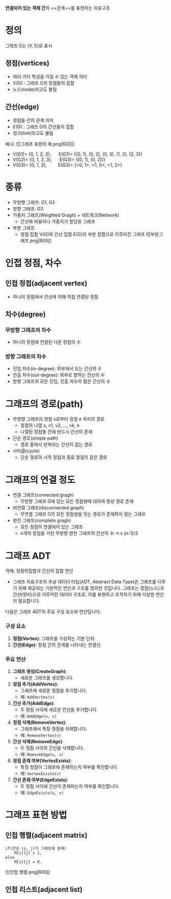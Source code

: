 **연결되어 있는 객체 간**의 ==관계==를 표현하는 자료구조

# 정의
그래프 G는 (V, E)로 표시
## 정점(vertices)
- 여러 가지 특성을 가질 수 있는 객체 의미
- V(G) : 그래프 G의 정점들의 집합
- 노드(node)라고도 불림
## 간선(edge)
- 정점들 간의 관계 의미 
- E(G) : 그래프 G의 간선들의 집합 
- 링크(link)라고도 불림

예시:
![[그래프 표현의 예.png|600]]
- V(G1)= {0, 1, 2, 3},      E(G1)= {(0, 1), (0, 2), (0, 3), (1, 2), (2, 3)}
- V(G2)= {0, 1, 2, 3},      E(G3)= {(0, 1), (0, 2))}
- V(G3)= {0, 1, 2},         E(G3)= {<0, 1>, <1, 0>, <1, 2>}
# 종류
- 무방향 그래프: G1, G2
- 방향 그래프: G3
- 가중치 그래프(Weighted Gragh) = 네트워크(Network)
	- 간선에 비용이나 가중치가 할당된 그래프
- 부분 그래프
	- 정점 집합 V(G)와 간선 집합 E(G)의 부분 집합으로 이루어진 그래프
![[부분그래프.png|600]]
# 인접 정점, 차수
## 인접 정접(adjacent vertex)
- 하나의 정점에서 간선에 의해 직접 연결된 정점
## 차수(degree)
### 무방향 그래프의 차수
- 하나의 정점에 연결된 다른 정점의 수
### 방향 그래프의 차수
- 진입 차수(in-degree): 외부에서 오는 간선의 수
- 진출 차수(out-degree): 외부로 향하는 간선의 수
- 방향 그래프의 모든 진입, 진출 차수의 합은 간선의 수
# 그래프의 경로(path)
- 무방향 그래프의 정점 s로부터 정점 e 까지의 경로
	- 정점의 나열 s, v1, v2, ..., vk, e
	- 나열된 정점들 간에 반드시 간선이 존재
- 단순 경로(simple path)
	- 경로 중에서 반복되는 간선이 없는 경로
- 사이클(cycle)
	- 단순 경로의 시작 정점과 종료 정점이 같은 경로
# 그래프의 연결 정도
- 연결 그래프(connected gragh)
	- 무방향 그래프 G에 있는 모든 정점쌍에 대하여 항상 경로 존재
- 비연결 그래프(disconnected graph)
	- 무연결 그래프 G의 모든 정점쌍을 잇는 경로가 존재하지 않는 그래프
- 완전 그래프(complete gragh)
	- 모든 정점이 연결되어 있는 그래프
	- n개의 정점을 가진 무방향 완전 그래프의 간선의 수: n x (n-1)/2
# 그래프 ADT
객체: 정점의집합과 간선의 집합
연산
- 그래프 자료구조의 추상 데이터 타입(ADT, Abstract Data Type)은 그래프를 다루기 위해 제공되는 기본적인 연산과 구조를 정의한 것입니다. 그래프는 정점(노드)과 간선(엣지)으로 이루어진 데이터 구조로, 이를 표현하고 조작하기 위해 다양한 연산이 필요합니다.

다음은 그래프 ADT의 주요 구성 요소와 연산입니다:

### 구성 요소
1. **정점(Vertex)**: 그래프를 구성하는 기본 단위.
2. **간선(Edge)**: 정점 간의 관계를 나타내는 연결선.

### 주요 연산

1. **그래프 생성(CreateGraph)**:
   - 새로운 그래프를 생성합니다.
2. **정점 추가(AddVertex)**:
   - 그래프에 새로운 정점을 추가합니다.
   - 예: `AddVertex(v)`
3. **간선 추가(AddEdge)**:
   - 두 정점 사이에 새로운 간선을 추가합니다.
   - 예: `AddEdge(u, v)`
4. **정점 삭제(RemoveVertex)**:
   - 그래프에서 특정 정점을 삭제합니다.
   - 예: `RemoveVertex(v)`
5. **간선 삭제(RemoveEdge)**:
   - 두 정점 사이의 간선을 삭제합니다.
   - 예: `RemoveEdge(u, v)`
6. **정점 존재 여부(VertexExists)**:
   - 특정 정점이 그래프에 존재하는지 여부를 확인합니다.
   - 예: `VertexExists(v)`
7. **간선 존재 여부(EdgeExists)**:
   - 두 정점 사이에 간선이 존재하는지 여부를 확인합니다.
   - 예: `EdgeExists(u, v)`
# 그래프 표현 방법
## 인접 행렬(adjacent matrix)
```
if(간선 (i, j)가 그래프에 존재)
	M[i][j] = 1, 
else
	M[i][j] = 0. 
```

![[인접 행렬.png|600]]
## 인접 리스트(adjacent list)